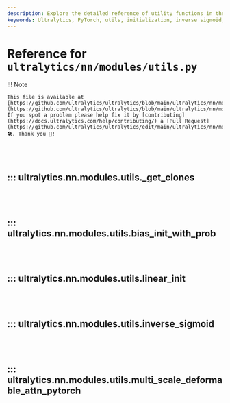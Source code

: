 ```yaml
---
description: Explore the detailed reference of utility functions in the Ultralytics PyTorch modules. Learn about initialization, inverse sigmoid, and multiscale deformable attention.
keywords: Ultralytics, PyTorch, utils, initialization, inverse sigmoid, multiscale deformable attention, deep learning, neural networks
---
```


# Reference for `ultralytics/nn/modules/utils.py`

!!! Note

    This file is available at [https://github.com/ultralytics/ultralytics/blob/main/ultralytics/nn/modules/utils.py](https://github.com/ultralytics/ultralytics/blob/main/ultralytics/nn/modules/utils.py). If you spot a problem please help fix it by [contributing](https://docs.ultralytics.com/help/contributing/) a [Pull Request](https://github.com/ultralytics/ultralytics/edit/main/ultralytics/nn/modules/utils.py) 🛠️. Thank you 🙏!

<br><br>

## ::: ultralytics.nn.modules.utils.\_get_clones

<br><br>

## ::: ultralytics.nn.modules.utils.bias_init_with_prob

<br><br>

## ::: ultralytics.nn.modules.utils.linear_init

<br><br>

## ::: ultralytics.nn.modules.utils.inverse_sigmoid

<br><br>

## ::: ultralytics.nn.modules.utils.multi_scale_deformable_attn_pytorch

<br><br>
